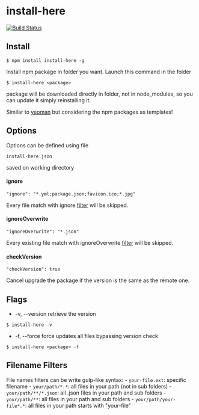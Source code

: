 # install-here
[![Build Status](https://travis-ci.org/leolmi/install-here.svg)](https://travis-ci.org/leolmi/install-here)

## Install
```
$ npm install install-here -g
``` 

Install npm package in folder you want. Launch this command in the folder 
```
$ install-here <package>
```
package will be downloaded directly in folder, not in node_modules, 
so you can update it simply reinstalling it.

Similar to [yeoman](http://yeoman.io/) but considering the npm packages as templates!

## Options
Options can be defined using file
```
install-here.json
```
saved on working directory

#### ignore
```
"ignore": "*.yml;package.json;favicon.ico;*.jpg"
```
Every file match with ignore [filter](#filename-filters) will be skipped.

#### ignoreOverwrite
```
"ignoreOverwrite": "*.json"
```
Every existing file match with ignoreOverwrite [filter](#filename-filters) will be skipped.

#### checkVersion
```
"checkVersion": true
```
Cancel upgrade the package if the version is the same as the remote one.

## Flags

- -v, --version
retrieve the version
```
$ install-here -v
```

- -f, --force
force updates all files bypassing version check
```
$ install-here <package> -f
```

## Filename Filters

File names filters can be write gulp-like syntax:
    - `your-file.ext`: specific filename
    - `your/path/*.*`: all files in your path (not in sub folders)
    - `your/path/**/*.json`: all .json files in your path and sub folders
    - `your/path/**`: all files in your path and sub folders
    - `your/path/your-file*.*`: all files in your path starts with "your-file"  